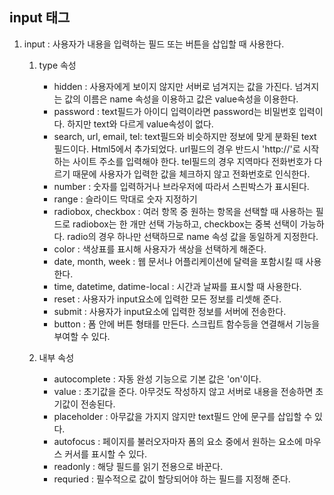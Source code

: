 ## <b> input 태그 </b>

1. input : 사용자가 내용을 입력하는 필드 또는 버튼을 삽입할 때 사용한다.

   1. type 속성

      - hidden : 사용자에게 보이지 않지만 서버로 넘겨지는 값을 가진다. 넘겨지는 값의 이름은 name 속성을 이용하고 값은 value속성을 이용한다.
      - password : text필드가 아이디 입력이라면 password는 비밀번호 입력이다. 하지만 text와 다르게 value속성이 없다.
      - search, url, email, tel: text필드와 비슷하지만 정보에 맞게 분화된 text 필드이다. Html5에서 추가되었다. url필드의 경우 반드시 'http://'로 시작하는 사이트 주소를 입력해야 한다. tel필드의 경우 지역마다 전화번호가 다르기 때문에 사용자가 입력한 값을 체크하지 않고 전화번호로 인식한다.
      - number : 숫자를 입력하거나 브라우저에 따라서 스핀박스가 표시된다.
      - range : 슬라이드 막대로 숫자 지정하기
      - radiobox, checkbox : 여러 항목 중 원하는 항목을 선택할 때 사용하는 필드로 radiobox는 한 개만 선택 가능하고, checkbox는 중복 선택이 가능하다. radio의 경우 하나만 선택하므로 name 속성 값을 동일하게 지정한다.
      - color : 색상표를 표시해 사용자가 색상을 선택하게 해준다.
      - date, month, week : 웹 문서나 어플리케이션에 달력을 포함시킬 때 사용한다.
      - time, datetime, datime-local : 시간과 날짜를 표시할 때 사용한다.
      - reset : 사용자가 input요소에 입력한 모든 정보를 리셋해 준다.
      - submit : 사용자가 input요소에 입력한 정보를 서버에 전송한다.
      - button : 폼 안에 버튼 형태를 만든다. 스크립트 함수등을 연결해서 기능을 부여할 수 있다.

   2. 내부 속성
      - autocomplete : 자동 완성 기능으로 기본 값은 'on'이다.
      - value : 초기값을 준다. 아무것도 작성하지 않고 서버로 내용을 전송하면 초기값이 전송된다.
      - placeholder : 아무값을 가지지 않지만 text필드 안에 문구를 삽입할 수 있다.
      - autofocus : 페이지를 불러오자마자 폼의 요소 중에서 원하는 요소에 마우스 커서를 표시할 수 있다.
      - readonly : 해당 필드를 읽기 전용으로 바꾼다.
      - requried : 필수적으로 값이 할당되어야 하는 필드를 지정해 준다.
